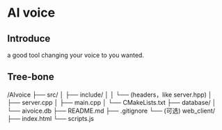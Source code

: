 # AI voice
## Introduce
a good tool changing your voice to you wanted.


## Tree-bone
/AIvoice
├── src/
│   ├── include/
│   │   └── (headers，like server.hpp)
│   ├── server.cpp
│   ├── main.cpp
│   └── CMakeLists.txt
├── database/
│   └── aivoice.db
├── README.md
├── .gitignore
└── (可选) web_client/
    ├── index.html
    └── scripts.js